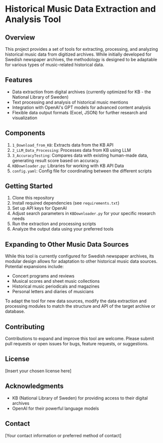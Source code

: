 # Historical Music Data Extraction and Analysis Tool

## Overview
This project provides a set of tools for extracting, processing, and analyzing historical music data from digitized archives. While initially developed for Swedish newspaper archives, the methodology is designed to be adaptable for various types of music-related historical data.

## Features
- Data extraction from digital archives (currently optimized for KB - the National Library of Sweden)
- Text processing and analysis of historical music mentions
- Integration with OpenAI's GPT models for advanced content analysis
- Flexible data output formats (Excel, JSON) for further research and visualization

## Components
1. `1_Download_from_KB`: Extracts data from the KB API
2. `2_LLM_Data_Processing`: Processes data from KB using LLM
3. `3_AccuracyTesting`: Compares data with existing human-made data, generating result score based on accuracy.
4. `KBDownloader.py`: Libraries for working with KB API Data
5. `config.yaml`: Config file for coordinating between the different scripts

## Getting Started
1. Clone this repository
2. Install required dependencies (see `requirements.txt`)
3. Set up API keys for OpenAI
4. Adjust search parameters in `KBDownloader.py` for your specific research needs
5. Run the extraction and processing scripts
6. Analyze the output data using your preferred tools

## Expanding to Other Music Data Sources
While this tool is currently configured for Swedish newspaper archives, its modular design allows for adaptation to other historical music data sources. Potential expansions include:

- Concert programs and reviews
- Musical scores and sheet music collections
- Historical music periodicals and magazines
- Personal letters and diaries of musicians

To adapt the tool for new data sources, modify the data extraction and processing modules to match the structure and API of the target archive or database.

## Contributing
Contributions to expand and improve this tool are welcome. Please submit pull requests or open issues for bugs, feature requests, or suggestions.

## License
[Insert your chosen license here]

## Acknowledgments
- KB (National Library of Sweden) for providing access to their digital archives
- OpenAI for their powerful language models

## Contact
[Your contact information or preferred method of contact]
